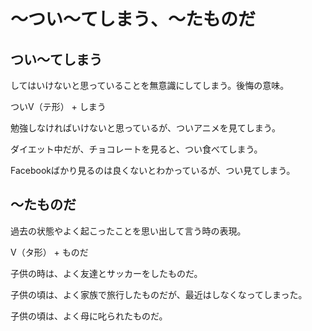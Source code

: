 # 〜つい〜てしまう、〜たものだ


## つい〜てしまう
してはいけないと思っていることを無意識にしてしまう。後悔の意味。


ついV（テ形） + しまう


勉強しなければいけないと思っているが、ついアニメを見てしまう。

ダイエット中だが、チョコレートを見ると、つい食べてしまう。

Facebookばかり見るのは良くないとわかっているが、つい見てしまう。



## 〜たものだ
過去の状態やよく起こったことを思い出して言う時の表現。


V（タ形） + ものだ


子供の時は、よく友達とサッカーをしたものだ。

子供の頃は、よく家族で旅行したものだが、最近はしなくなってしまった。

子供の頃は、よく母に叱られたものだ。

